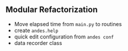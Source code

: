## Modular Refactorization
 - Move elapsed time from `main.py` to routines
 - create ``andes.help`` 
 - quick edit configuration from ``andes conf``
 - data recorder class
 